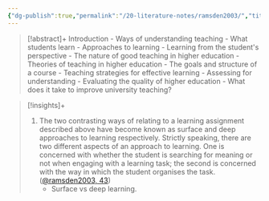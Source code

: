 ```yaml
---
{"dg-publish":true,"permalink":"/20-literature-notes/ramsden2003/","title":"Learning to teach in higher education","noteIcon":"","created":"2024.08.30 17:33","updated":"2024.09.09 16:17"}
---
```



> [!abstract]+
> Introduction - Ways of understanding teaching - What students learn - Approaches to learning - Learning from the student's perspective - The nature of good teaching in higher education - Theories of teaching in higher education - The goals and structure of a course - Teaching strategies for effective learning - Assessing for understanding - Evaluating the quality of higher education - What does it take to improve university teaching?

> [!insights]+
>
> 1. The two contrasting ways of relating to a learning assignment described above have become known as surface and deep approaches to learning respectively. Strictly speaking, there are two different aspects of an approach to learning. One is concerned with whether the student is searching for meaning or not when engaging with a learning task; the second is concerned with the way in which the student organises the task. ([@ramsden2003, 43](zotero://open-pdf/library/items/PSKD2MBG?page=58&annotation=RZ8MGFFW))
>     - Surface vs deep learning.
